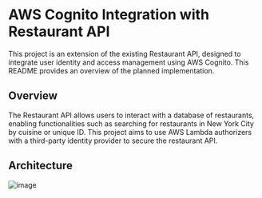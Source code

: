 # AWS Cognito Integration with Restaurant API #

This project is an extension of the existing Restaurant API, designed to integrate user identity and access management using AWS Cognito. This README provides an overview of the planned implementation.

## Overview ##
The Restaurant API allows users to interact with a database of restaurants, enabling functionalities such as searching for restaurants in New York City by cuisine or unique ID. This project aims to use AWS Lambda authorizers with a third-party identity provider to secure the restaurant API. 

## Architecture ##

![image](https://github.com/user-attachments/assets/ebde087e-c54e-4ee5-8818-957b0a38b81d)



